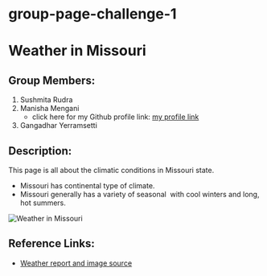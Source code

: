 # group-page-challenge-1
# Weather in Missouri

## Group Members:
1. Sushmita Rudra
1. Manisha Mengani
   - click here for my Github profile link: [my profile link](https://github.com/Manisha-Mengani)
1. Gangadhar Yerramsetti

## Description:
This page is all about the climatic conditions in Missouri state.

* Missouri has continental type of climate. 
* Missouri generally has a variety of seasonal  with cool winters     and long, hot summers. 

![Weather in Missouri](http://climate.missouri.edu/images/2017febe.gif)

## Reference Links:
* [Weather report and image source](http://climate.missouri.edu/climate.php)
